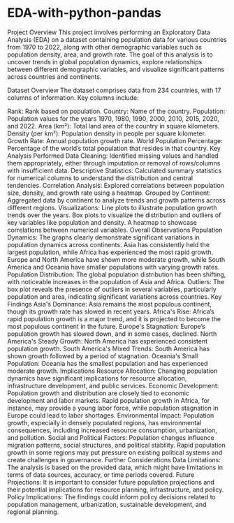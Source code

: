 # EDA-with-python-pandas

Project Overview
This project involves performing an Exploratory Data Analysis (EDA) on a dataset containing population data for various countries from 1970 to 2022, along with other demographic variables such as population density, area, and growth rate. The goal of this analysis is to uncover trends in global population dynamics, explore relationships between different demographic variables, and visualize significant patterns across countries and continents.

Dataset Overview
The dataset comprises data from 234 countries, with 17 columns of information. Key columns include:

Rank: Rank based on population.
Country: Name of the country.
Population: Population values for the years 1970, 1980, 1990, 2000, 2010, 2015, 2020, and 2022.
Area (km²): Total land area of the country in square kilometers.
Density (per km²): Population density in people per square kilometer.
Growth Rate: Annual population growth rate.
World Population Percentage: Percentage of the world’s total population that resides in that country.
Key Analysis Performed
Data Cleaning: Identified missing values and handled them appropriately, either through imputation or removal of rows/columns with insufficient data.
Descriptive Statistics: Calculated summary statistics for numerical columns to understand the distribution and central tendencies.
Correlation Analysis: Explored correlations between population size, density, and growth rate using a heatmap.
Grouped by Continent: Aggregated data by continent to analyze trends and growth patterns across different regions.
Visualizations:
Line plots to illustrate population growth trends over the years.
Box plots to visualize the distribution and outliers of key variables like population and density.
A heatmap to showcase correlations between numerical variables.
Overall Observations
Population Dynamics: The graphs clearly demonstrate significant variations in population dynamics across continents. Asia has consistently held the largest population, while Africa has experienced the most rapid growth. Europe and North America have shown more moderate growth, while South America and Oceania have smaller populations with varying growth rates.
Population Distribution: The global population distribution has been shifting, with noticeable increases in the population of Asia and Africa.
Outliers: The box plot reveals the presence of outliers in several variables, particularly population and area, indicating significant variations across countries.
Key Findings
Asia's Dominance: Asia remains the most populous continent, though its growth rate has slowed in recent years.
Africa's Rise: Africa’s rapid population growth is a major trend, and it is projected to become the most populous continent in the future.
Europe's Stagnation: Europe’s population growth has slowed down, and in some cases, declined.
North America's Steady Growth: North America has experienced consistent population growth.
South America's Mixed Trends: South America has shown growth followed by a period of stagnation.
Oceania's Small Population: Oceania has the smallest population and has experienced moderate growth.
Implications
Resource Allocation: Changing population dynamics have significant implications for resource allocation, infrastructure development, and public services.
Economic Development: Population growth and distribution are closely tied to economic development and labor markets. Rapid population growth in Africa, for instance, may provide a young labor force, while population stagnation in Europe could lead to labor shortages.
Environmental Impact: Population growth, especially in densely populated regions, has environmental consequences, including increased resource consumption, urbanization, and pollution.
Social and Political Factors: Population changes influence migration patterns, social structures, and political stability. Rapid population growth in some regions may put pressure on existing political systems and create challenges in governance.
Further Considerations
Data Limitations: The analysis is based on the provided data, which might have limitations in terms of data sources, accuracy, or time periods covered.
Future Projections: It is important to consider future population projections and their potential implications for resource planning, infrastructure, and policy.
Policy Implications: The findings could inform policy decisions related to population management, urbanization, sustainable development, and regional planning.
